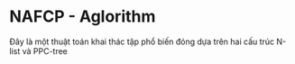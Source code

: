 # NAFCP - Aglorithm
Đây là một thuật toán khai thác tập phổ biến đóng dựa trên hai cấu trúc N-list và PPC-tree